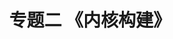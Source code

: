 ---
title: "专题二 《内核构建》"
menu:
  main:
    identifier: "linux-kernel"
    parent: "linux"
    name: "内核构建"
    weight: 2
---